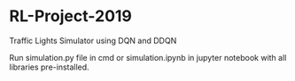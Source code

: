 # RL-Project-2019
Traffic Lights Simulator using DQN and DDQN

Run simulation.py file in cmd or simulation.ipynb in jupyter notebook with all libraries pre-installed.
